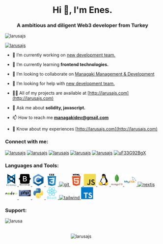 <h1 align="center">Hi 👋, I'm Enes.</h1>
<h3 align="center">A ambitious and diligent Web3 developer from Turkey</h3>

<p align="left"> <img src="https://komarev.com/ghpvc/?username=larusajs&label=Profile%20views&color=720eb4&style=flat" alt="larusajs" /> </p>

<p align="left"> <a href="https://twitter.com/larusajs" target="blank"><img src="https://img.shields.io/twitter/follow/larusajs?logo=twitter&style=for-the-badge" alt="larusajs" /></a> </p>

- 🔭 I’m currently working on [new development team.](https://discord.gg/uF33G92BgX)

- 🌱 I’m currently learning **frontend technologies.**

- 👯 I’m looking to collaborate on [Managaki Management & Development](https://discord.gg/uF33G92BgX)

- 🤝 I’m looking for help with [new development team.](https://discord.gg/uF33G92BgX)

- 👨‍💻 All of my projects are available at [http://larusajs.com](http://larusajs.com)

- 💬 Ask me about **solidity, javascript.**

- 📫 How to reach me **managakidev@gmail.com**

- 📄 Know about my experiences [http://larusajs.com](http://larusajs.com)

<h3 align="left">Connect with me:</h3>
<p align="left">
<a href="https://dev.to/larusajs" target="blank"><img align="center" src="https://raw.githubusercontent.com/rahuldkjain/github-profile-readme-generator/master/src/images/icons/Social/devto.svg" alt="larusajs" height="30" width="40" /></a>
<a href="https://twitter.com/larusajs" target="blank"><img align="center" src="https://raw.githubusercontent.com/rahuldkjain/github-profile-readme-generator/master/src/images/icons/Social/twitter.svg" alt="larusajs" height="30" width="40" /></a>
<a href="https://linkedin.com/in/larusajs" target="blank"><img align="center" src="https://raw.githubusercontent.com/rahuldkjain/github-profile-readme-generator/master/src/images/icons/Social/linked-in-alt.svg" alt="larusajs" height="30" width="40" /></a>
<a href="https://instagram.com/larusajs" target="blank"><img align="center" src="https://raw.githubusercontent.com/rahuldkjain/github-profile-readme-generator/master/src/images/icons/Social/instagram.svg" alt="larusajs" height="30" width="40" /></a>
<a href="https://www.hackerrank.com/larusajs" target="blank"><img align="center" src="https://raw.githubusercontent.com/rahuldkjain/github-profile-readme-generator/master/src/images/icons/Social/hackerrank.svg" alt="larusajs" height="30" width="40" /></a>
<a href="https://discord.gg/uF33G92BgX" target="blank"><img align="center" src="https://raw.githubusercontent.com/rahuldkjain/github-profile-readme-generator/master/src/images/icons/Social/discord.svg" alt="uF33G92BgX" height="30" width="40" /></a>
</p>

<h3 align="left">Languages and Tools:</h3>
<p align="left"> <a href="https://backbonejs.org" target="_blank" rel="noreferrer"> <img src="https://raw.githubusercontent.com/devicons/devicon/master/icons/backbonejs/backbonejs-original-wordmark.svg" alt="backbonejs" width="40" height="40"/> </a> <a href="https://getbootstrap.com" target="_blank" rel="noreferrer"> <img src="https://raw.githubusercontent.com/devicons/devicon/master/icons/bootstrap/bootstrap-plain-wordmark.svg" alt="bootstrap" width="40" height="40"/> </a> <a href="https://www.cprogramming.com/" target="_blank" rel="noreferrer"> <img src="https://raw.githubusercontent.com/devicons/devicon/master/icons/c/c-original.svg" alt="c" width="40" height="40"/> </a> <a href="https://www.w3schools.com/css/" target="_blank" rel="noreferrer"> <img src="https://raw.githubusercontent.com/devicons/devicon/master/icons/css3/css3-original-wordmark.svg" alt="css3" width="40" height="40"/> </a> <a href="https://git-scm.com/" target="_blank" rel="noreferrer"> <img src="https://www.vectorlogo.zone/logos/git-scm/git-scm-icon.svg" alt="git" width="40" height="40"/> </a> <a href="https://www.w3.org/html/" target="_blank" rel="noreferrer"> <img src="https://raw.githubusercontent.com/devicons/devicon/master/icons/html5/html5-original-wordmark.svg" alt="html5" width="40" height="40"/> </a> <a href="https://developer.mozilla.org/en-US/docs/Web/JavaScript" target="_blank" rel="noreferrer"> <img src="https://raw.githubusercontent.com/devicons/devicon/master/icons/javascript/javascript-original.svg" alt="javascript" width="40" height="40"/> </a> <a href="https://www.linux.org/" target="_blank" rel="noreferrer"> <img src="https://raw.githubusercontent.com/devicons/devicon/master/icons/linux/linux-original.svg" alt="linux" width="40" height="40"/> </a> <a href="https://www.mongodb.com/" target="_blank" rel="noreferrer"> <img src="https://raw.githubusercontent.com/devicons/devicon/master/icons/mongodb/mongodb-original-wordmark.svg" alt="mongodb" width="40" height="40"/> </a> <a href="https://www.mysql.com/" target="_blank" rel="noreferrer"> <img src="https://raw.githubusercontent.com/devicons/devicon/master/icons/mysql/mysql-original-wordmark.svg" alt="mysql" width="40" height="40"/> </a> <a href="https://nextjs.org/" target="_blank" rel="noreferrer"> <img src="https://cdn.worldvectorlogo.com/logos/nextjs-2.svg" alt="nextjs" width="40" height="40"/> </a> <a href="https://nodejs.org" target="_blank" rel="noreferrer"> <img src="https://raw.githubusercontent.com/devicons/devicon/master/icons/nodejs/nodejs-original-wordmark.svg" alt="nodejs" width="40" height="40"/> </a> <a href="https://www.php.net" target="_blank" rel="noreferrer"> <img src="https://raw.githubusercontent.com/devicons/devicon/master/icons/php/php-original.svg" alt="php" width="40" height="40"/> </a> <a href="https://www.python.org" target="_blank" rel="noreferrer"> <img src="https://raw.githubusercontent.com/devicons/devicon/master/icons/python/python-original.svg" alt="python" width="40" height="40"/> </a> <a href="https://reactjs.org/" target="_blank" rel="noreferrer"> <img src="https://raw.githubusercontent.com/devicons/devicon/master/icons/react/react-original-wordmark.svg" alt="react" width="40" height="40"/> </a> <a href="https://tailwindcss.com/" target="_blank" rel="noreferrer"> <img src="https://www.vectorlogo.zone/logos/tailwindcss/tailwindcss-icon.svg" alt="tailwind" width="40" height="40"/> </a> <a href="https://www.typescriptlang.org/" target="_blank" rel="noreferrer"> <img src="https://raw.githubusercontent.com/devicons/devicon/master/icons/typescript/typescript-original.svg" alt="typescript" width="40" height="40"/> </a> </p>

<h3 align="left">Support:</h3>
<p><a href="https://www.buymeacoffee.com/larusa"> <img align="left" src="https://cdn.buymeacoffee.com/buttons/v2/default-yellow.png" height="50" width="210" alt="larusa" /></a></p><br><br>

<p>&nbsp;<img align="center" src="https://github-readme-stats.vercel.app/api?username=larusajs&show_icons=true&theme=dracula&locale=en" alt="larusajs" /></p>
